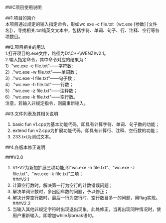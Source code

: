 #WC项目使用说明<br>

##1.项目的简介<br>
本项目通过规定的输入指定命令，形如wc.exe -c file.txt（wc.exe [参数] [文件名]），寻找相关.txt纯英文文本中，包括字符、单词、句子、行、注释、空行等各项数目。<br>

##2.项目相关的用法<br>
 1.打开项目的.exe文件，路径为D:\C++\WENZI\v2.1。<br>
 2.输入指定命令，其中命令对应的结果为：<br>
 1）"wc.exe -c file.txt"——字符数;<br>
 2）."wc.exe -w file.txt"——单词数；<br>
 3）."wc.exe -l file.txt"——句子数；<br>
 4）."wc.exe -h file.txt"——行数；<br>
 5）."wc.exe -z file.txt"——注释数；<br>
 6）."wc.exe -k file.txt"——空行数。<br>
注意，若输入非规定指令，则需重新输入。<br>

##3.文件列表及其相关说明<br>

1. basic fun v1.cpp为基本功能代码，即具有计算字符、单词、句子数的功能；<br>
2. extend fun v2.cpp为扩展功能代码，即具有计算行、注释、空行数的功能；<br>
3. 233.txt为测试文本。<br>

##4.各版本修正说明<br>

###V2.0<br>
1.	V1-V2为新加扩展三项功能,即"wc.exe -h file.txt"、"wc.exe -z file.txt"、"wc.exe -k file.txt"三项；<br>
###V2.1<br>
1. 计算空行数时，解决第一行为空行的计数错误问题；<br>
2. 解决单词计数时，多出回车数的问题，予以修正；<br>
3. 解决计算空行数时，最后一行为空行时，空行数目多一的问题，用flag实现。<br>
###V2.2<br>
1. 当输入其他非规定字符时出现退出现象，此处修正，当再出现同种情况时，使用户重新输入，即增加while与break语句。<br>
